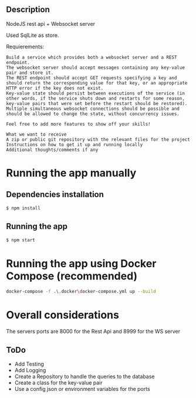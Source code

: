 ## Description

NodeJS rest api + Websocket server

Used SqlLite as store.

Requierements:

    Build a service which provides both a websocket server and a REST endpoint.
    The websocket server should accept messages containing any key-value pair and store it.
    The REST endpoint should accept GET requests specifying a key and should return the corresponding value for that key, or an appropriate HTTP error if the key does not exist.
    Key-value state should persist between executions of the service (in other words, if the service shuts down and restarts for some reason, key-value pairs that were set before the restart should be restored). Multiple simultaneous websocket connections should be possible and should be allowed to change the state, without concurrency issues.

    Feel free to add more features to show off your skills!

    What we want to receive
    A zip or public git repository with the relevant files for the project
    Instructions on how to get it up and running locally
    Additional thoughts/comments if any
    

# Running the app manually
## Dependencies installation

```bash
$ npm install
```

## Running the app

```bash
$ npm start 
```
# Running the app using Docker Compose (recommended)

```bash
docker-compose -f .\.docker\docker-compose.yml up --build 
```
# Overall considerations

The servers ports are 8000 for the Rest Api and 8999 for the WS server

## ToDo
 - Add Testing
 - Add Logging
 - Create a Repository to handle the queries to the database
 - Create a class for the key-value pair
 - Use a config json or environment variables for the ports
